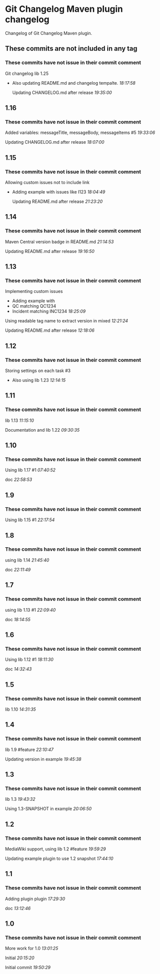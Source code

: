 
# Git Changelog Maven plugin changelog

Changelog of Git Changelog Maven plugin.

## These commits are not included in any tag
### These commits have not issue in their commit comment
   Git changelog lib 1.25

 * Also updating README.md and changelog tempalte. *18:17:58*

   Updating CHANGELOG.md after release *19:35:00*



## 1.16
### These commits have not issue in their commit comment
   Added variables: messageTitle, messageBody, messageItems #5 *19:33:06*

   Updating CHANGELOG.md after release *18:07:00*



## 1.15
### These commits have not issue in their commit comment
   Allowing custom issues not to include link

 * Adding example with issues like I123 *18:04:49*

   Updating README.md after release *21:23:20*



## 1.14
### These commits have not issue in their commit comment
   Maven Central version badge in README.md *21:14:53*

   Updating README.md after release *19:16:50*



## 1.13
### These commits have not issue in their commit comment
   Implementing custom issues
 * Adding example with
  * QC matching QC1234
  * Incident matching INC1234 *18:25:09*

   Using readable tag name to extract version in mixed *12:21:24*

   Updating README.md after release *12:18:06*



## 1.12
### These commits have not issue in their commit comment
   Storing settings on each task #3

 * Also using lib 1.23 *12:14:15*



## 1.11
### These commits have not issue in their commit comment
   lib 1.13 *11:15:10*

   Documentation and lib 1.22 *09:30:35*



## 1.10
### These commits have not issue in their commit comment
   Using lib 1.17 #1 *07:40:52*

   doc *22:58:53*



## 1.9
### These commits have not issue in their commit comment
   Using lib 1.15 #1 *22:17:54*



## 1.8
### These commits have not issue in their commit comment
   using lib 1.14 *21:45:40*

   doc *22:11:49*



## 1.7
### These commits have not issue in their commit comment
   using lib 1.13 #1 *22:09:40*

   doc *18:14:55*



## 1.6
### These commits have not issue in their commit comment
   Using lib 1.12 #1 *18:11:30*

   doc *14:32:43*



## 1.5
### These commits have not issue in their commit comment
   lib 1.10 *14:31:35*



## 1.4
### These commits have not issue in their commit comment
   lib 1.9 #feature *22:10:47*

   Updating version in example *19:45:38*



## 1.3
### These commits have not issue in their commit comment
   lib 1.3 *19:43:32*

   Using 1.3-SNAPSHOT in example *20:06:50*



## 1.2
### These commits have not issue in their commit comment
   MediaWiki support, using lib 1.2 #feature *19:59:29*

   Updating example plugin to use 1.2 snapshot *17:44:10*



## 1.1
### These commits have not issue in their commit comment
   Adding plugin plugin *17:29:30*

   doc *13:12:46*



## 1.0
### These commits have not issue in their commit comment
   More work for 1.0 *13:01:25*

   Initial *20:15:20*

   Initial commit *19:50:29*



 